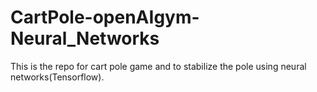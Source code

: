 # CartPole-openAIgym-Neural_Networks
This is the repo for cart pole game and to stabilize the pole using neural networks(Tensorflow).
